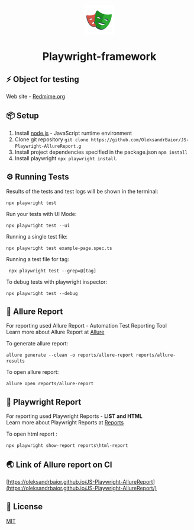 <div align="center"> 
<img <img src="https://raw.githubusercontent.com/github/explore/60cd2530141f67f07a947fa2d310c482e287e387/topics/playwright/playwright.png" width="80"/>
 <h1>Playwright-framework</h1>
</div>

## ⚡️ Object for testing
Web site - [Redmime.org](https://www.redmine.org/)


##  📦 Setup

1. Install [node.js](https://nodejs.org/en/) - JavaScript runtime environment
2. Clone git repository `git clone https://github.com/OleksandrBaior/JS-Playwright-AllureReport.g`
3. Install project dependencies specified in the package.json `npm install`
4. Install playwright `npx playwright install`.

## ⚙️ Running Tests

Results of the tests and test logs will be shown in the terminal:

```
npx playwright test
```

Run your tests with UI Mode:

```
npx playwright test --ui
```

Running a single test file:

```
npx playwright test example-page.spec.ts
```

Running a test file for tag:

```
 npx playwright test --grep=@[tag]
```

To debug tests with playwright inspector:

```
npx playwright test --debug
```

## 📜 Allure Report

For reporting used Allure Report - Automation Test Reporting Tool  
Learn more about Allure Report at [Allure](https://allurereport.org/)

To generate allure report:

```
allure generate --clean -o reports/allure-report reports/allure-results
```

To open allure report:

```
allure open reports/allure-report
```

## 📝 Playwright Report

For reporting used Playwright Reports - **LIST and HTML**  
Learn more about Playwright Reports at [Reports](https://playwright.dev/docs/test-reporters#introduction)

To open html report :

```
npx playwright show-report reports\html-report
```

## 🌏 Link of Allure report on CI 

[https://oleksandrbaior.github.io/JS-Playwright-AllureReport](https://oleksandrbaior.github.io/JS-Playwright-AllureReport/) 

## 🔑 License

[MIT](https://github.com/OleksandrBaior/JS-Playwright-AllureReport?tab=MIT-1-ov-file)
